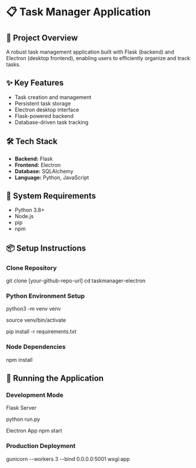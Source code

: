 # 📋 Task Manager Application

## 🚀 Project Overview
A robust task management application built with Flask (backend) and Electron (desktop frontend), enabling users to efficiently organize and track tasks.

## ✨ Key Features
- Task creation and management
- Persistent task storage
- Electron desktop interface
- Flask-powered backend
- Database-driven task tracking

## 🛠 Tech Stack
- **Backend:** Flask
- **Frontend:** Electron
- **Database:** SQLAlchemy
- **Language:** Python, JavaScript

## 🔧 System Requirements
- Python 3.8+
- Node.js
- pip
- npm

## 📦 Setup Instructions

### Clone Repository
git clone [your-github-repo-url]
cd taskmanager-electron

### Python Environment Setup
python3 -m venv venv

source venv/bin/activate

pip install -r requirements.txt

### Node Dependencies
npm install

## 🚀 Running the Application

### Development Mode
Flask Server

python run.py

Electron App
npm start

### Production Deployment
gunicorn --workers 3 --bind 0.0.0.0:5001 wsgi:app
